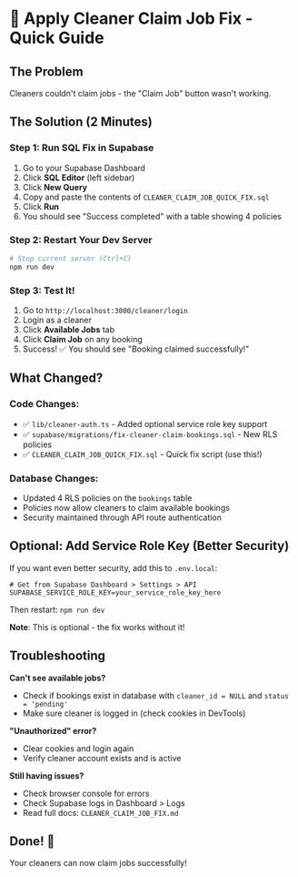 # 🔧 Apply Cleaner Claim Job Fix - Quick Guide

## The Problem
Cleaners couldn't claim jobs - the "Claim Job" button wasn't working.

## The Solution (2 Minutes)

### Step 1: Run SQL Fix in Supabase
1. Go to your Supabase Dashboard
2. Click **SQL Editor** (left sidebar)
3. Click **New Query**
4. Copy and paste the contents of `CLEANER_CLAIM_JOB_QUICK_FIX.sql`
5. Click **Run**
6. You should see "Success completed" with a table showing 4 policies

### Step 2: Restart Your Dev Server
```bash
# Stop current server (Ctrl+C)
npm run dev
```

### Step 3: Test It!
1. Go to `http://localhost:3000/cleaner/login`
2. Login as a cleaner
3. Click **Available Jobs** tab
4. Click **Claim Job** on any booking
5. Success! ✅ You should see "Booking claimed successfully!"

## What Changed?

### Code Changes:
- ✅ `lib/cleaner-auth.ts` - Added optional service role key support
- ✅ `supabase/migrations/fix-cleaner-claim-bookings.sql` - New RLS policies
- ✅ `CLEANER_CLAIM_JOB_QUICK_FIX.sql` - Quick fix script (use this!)

### Database Changes:
- Updated 4 RLS policies on the `bookings` table
- Policies now allow cleaners to claim available bookings
- Security maintained through API route authentication

## Optional: Add Service Role Key (Better Security)

If you want even better security, add this to `.env.local`:

```env
# Get from Supabase Dashboard > Settings > API
SUPABASE_SERVICE_ROLE_KEY=your_service_role_key_here
```

Then restart: `npm run dev`

**Note**: This is optional - the fix works without it!

## Troubleshooting

**Can't see available jobs?**
- Check if bookings exist in database with `cleaner_id = NULL` and `status = 'pending'`
- Make sure cleaner is logged in (check cookies in DevTools)

**"Unauthorized" error?**
- Clear cookies and login again
- Verify cleaner account exists and is active

**Still having issues?**
- Check browser console for errors
- Check Supabase logs in Dashboard > Logs
- Read full docs: `CLEANER_CLAIM_JOB_FIX.md`

## Done! 🎉

Your cleaners can now claim jobs successfully!

